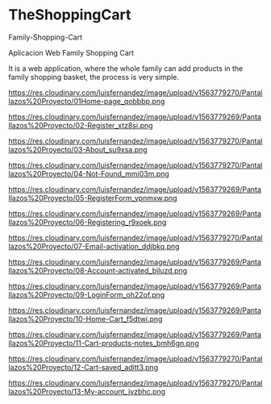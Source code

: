 # TheShoppingCart

Family-Shopping-Cart

Aplicacion Web Family Shopping Cart

It is a web application, where the whole family can add products in the family shopping basket, the process is very simple.

https://res.cloudinary.com/luisfernandez/image/upload/v1563779270/Pantallazos%20Proyecto/01Home-page_qobbbp.png

https://res.cloudinary.com/luisfernandez/image/upload/v1563779269/Pantallazos%20Proyecto/02-Register_xtz8si.png

https://res.cloudinary.com/luisfernandez/image/upload/v1563779270/Pantallazos%20Proyecto/03-About_su9xsa.png

https://res.cloudinary.com/luisfernandez/image/upload/v1563779270/Pantallazos%20Proyecto/04-Not-Found_mmi03m.png

https://res.cloudinary.com/luisfernandez/image/upload/v1563779269/Pantallazos%20Proyecto/05-RegisterForm_ypnmxw.png

https://res.cloudinary.com/luisfernandez/image/upload/v1563779269/Pantallazos%20Proyecto/06-Registering_r9xoek.png

https://res.cloudinary.com/luisfernandez/image/upload/v1563779270/Pantallazos%20Proyecto/07-Email-activation_ddjbkq.png

https://res.cloudinary.com/luisfernandez/image/upload/v1563779269/Pantallazos%20Proyecto/08-Account-activated_bjluzd.png

https://res.cloudinary.com/luisfernandez/image/upload/v1563779269/Pantallazos%20Proyecto/09-LoginForm_oh22of.png

https://res.cloudinary.com/luisfernandez/image/upload/v1563779269/Pantallazos%20Proyecto/10-Home-Cart_f5dtwi.png

https://res.cloudinary.com/luisfernandez/image/upload/v1563779269/Pantallazos%20Proyecto/11-Cart-products-notes_bmh6gn.png

https://res.cloudinary.com/luisfernandez/image/upload/v1563779270/Pantallazos%20Proyecto/12-Cart-saved_aditt3.png

https://res.cloudinary.com/luisfernandez/image/upload/v1563779270/Pantallazos%20Proyecto/13-My-account_jvzbhc.png

